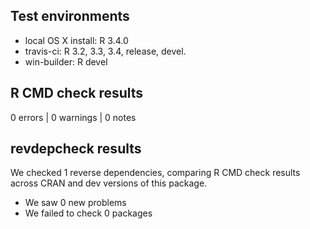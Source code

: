 ## Test environments
* local OS X install: R 3.4.0
* travis-ci: R 3.2, 3.3, 3.4, release, devel.
* win-builder: R devel

## R CMD check results

0 errors | 0 warnings | 0 notes

## revdepcheck results

We checked 1 reverse dependencies, comparing R CMD check results across CRAN and dev versions of this package.

 * We saw 0 new problems
 * We failed to check 0 packages
